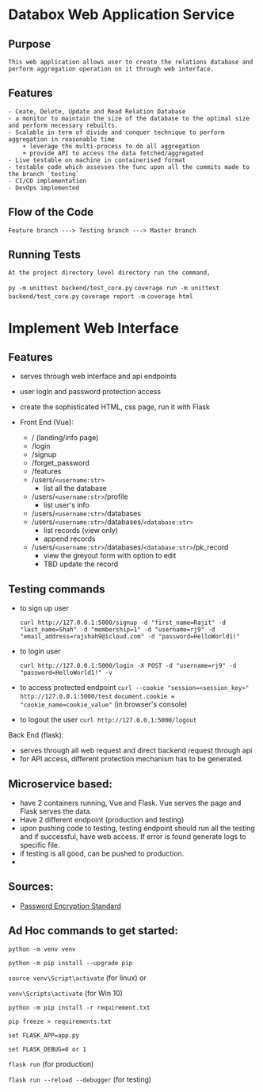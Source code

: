 # Databox Web Application Service

## Purpose

    This web application allows user to create the relations database and perform aggregation operation on it through web interface.

## Features

    - Ceate, Delete, Update and Read Relation Database
    - a monitor to maintain the size of the database to the optimal size and perform necessary rebuilts.
    - Scalable in term of divide and conquer technique to perform aggregation in reasonable time
        + leverage the multi-process to do all aggregation
        + provide API to access the data fetched/aggregated
    - Live testable on machine in containerised format
    - testable code which assesses the func upon all the commits made to the branch `testing`
    - CI/CD implementation
    - DevOps implemented

## Flow of the Code

    Feature branch ---> Testing branch ---> Master branch

## Running Tests

    At the project directory level directory run the command,

`py -m unittest backend/test_core.py`
`coverage run -m unittest backend/test_core.py`
`coverage report -m`
`coverage html`

# Implement Web Interface

## Features

- serves through web interface and api endpoints
- user login and password protection access
- create the sophisticated HTML, css page, run it with Flask
- Front End (Vue):

  - / (landing/info page)
  - /login
  - /signup
  - /forget_password
  - /features
  - /users/`<username:str>`
    - list all the database
  - /users/`<username:str>`/profile
    - list user's info
  - /users/`<username:str>`/databases
  - /users/`<username:str>`/databases/`<database:str>`
    - list records (view only)
    - append records
  - /users/`<username:str>`/databases/`<database:str>`/pk_record
    - view the greyout form with option to edit
    - TBD update the record

## Testing commands

- to sign up user

  `curl http://127.0.0.1:5000/signup -d "first_name=Rajit" -d "last_name=Shah" -d "membership=1" -d "username=rj9" -d "email_address=rajshah9@icloud.com" -d "password=HelloWorld1!"`

- to login user

  `curl http://127.0.0.1:5000/login -X POST -d "username=rj9" -d "password=HelloWorld1!" -v`

- to access protected endpoint
  `curl --cookie "session=<session_key>" http://127.0.0.1:5000/test`
  `document.cookie = "cookie_name=cookie_value"` (in browser's console)

- to logout the user
  `curl http://127.0.0.1:5000/logout`

Back End (flask):

- serves through all web request and direct backend request through api
- for API access, different protection mechanism has to be generated.

## Microservice based:

- have 2 containers running, Vue and Flask. Vue serves the page and Flask serves the data.
- Have 2 different endpoint (production and testing)
- upon pushing code to testing, testing endpoint should run all the testing and if successful, have web access. If error is found generate logs to specific file.
- if testing is all good, can be pushed to production.
-

## Sources:

- [Password Encryption Standard](https://www.ibm.com/docs/en/i/7.4?topic=security-password-encryption)

## Ad Hoc commands to get started:

`python -m venv venv`

`python -m pip install --upgrade pip`

`source venv\Script\activate` (for linux) or

`venv\Scripts\activate` (for Win 10)

`python -m pip install -r requirement.txt`

`pip freeze > requirements.txt`

`set FLASK_APP=app.py`

`set FLASK_DEBUG=0 or 1`

`flask run` (for production)

`flask run --reload --debugger` (for testing)
